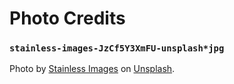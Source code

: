 # Photo Credits

### `stainless-images-JzCf5Y3XmFU-unsplash*jpg` 

Photo by <a href="https://unsplash.com/@ramone?utm_source=unsplash&utm_medium=referral&utm_content=creditCopyText">Stainless Images</a> on <a href="https://unsplash.com/?utm_source=unsplash&utm_medium=referral&utm_content=creditCopyText">Unsplash</a>.
  
